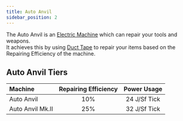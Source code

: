 ```yaml
---
title: Auto Anvil
sidebar_position: 2
---
```


The Auto Anvil is an [Electric Machine](../Electric-Machines.md) which can repair your tools and weapons.  
It achieves this by using [Duct Tape](../../Miscellaneous-Items/Miscellaneous-Items.md) to repair your items based on the Repairing Efficiency of the machine.

## Auto Anvil Tiers

| Machine          | Repairing Efficiency |  Power Usage  |
| :--------------- | :------------------: | :--------:    |
| Auto Anvil       | 10%                  | 24 J/Sf Tick  |
| Auto Anvil Mk.II | 25%                  | 32 J/Sf Tick  |
